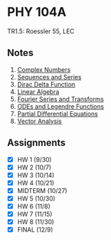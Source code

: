 # PHY 104A
TR1.5: Roessler 55, LEC
## Notes
1. [Complex Numbers](../notes/complex-numbers.md)
2. [Sequences and Series](../notes/infinite-series-power-series.md)
3. [Dirac Delta Function](../notes/ordinary-differential-equations.md#dirac-delta-function)
4. [Linear Algebra](../notes/linear-algebra.md)
5. [Fourier Series and Transforms](../notes/fourier-series-transforms.md)
6. [ODEs and Legendre Functions](../notes/series-solutions-differential-equations.md)
7. [Partial Differential Equations](../notes/partial-differential-equations.md)
8. [Vector Analysis](../notes/vector-analysis.md)
## Assignments
- [x] HW 1 (9/30)
- [x] HW 2 (10/7)
- [x] HW 3 (10/14)
- [x] HW 4 (10/21)
- [x] MIDTERM (10/27)
- [x] HW 5 (10/30)
- [x] HW 6 (11/8)
- [x] HW 7 (11/15)
- [x] HW 8 (11/30)
- [x] FINAL (12/9)